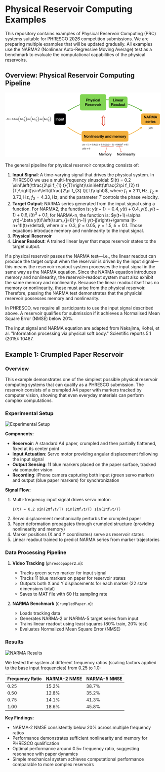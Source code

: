 # Physical Reservoir Computing Examples

This repository contains examples of Physical Reservoir Computing (PRC) systems suitable for PHRESCO 2026 competition submissions. We are preparing multiple examples that will be updated gradually. All examples use the NARMA2 (Nonlinear Auto-Regressive Moving Average) test as a benchmark to evaluate the computational capabilities of the physical reservoirs.

## Overview: Physical Reservoir Computing Pipeline

![PRC Pipeline](pipeline_diagram.png)

The general pipeline for physical reservoir computing consists of:

1. **Input Signal**: A time-varying signal that drives the physical system. In PHRESCO we use a multi-frequency sinusoidal:
$I(t) = 0.2 \sin!\left(\tfrac{2\pi f_{1} t}{T}\right)\sin!\left(\tfrac{2\pi f_{2} t}{T}\right)\sin!\left(\tfrac{2\pi f_{3} t}{T}\right)$,
where $f_{1}=2.11,\text{Hz}$, $f_{2}=3.73,\text{Hz}$, $f_{3}=4.33,\text{Hz}$, and the parameter $T$ controls the phase velocity.
2. **Target Output**: NARMA series generated from the input signal using a function. For NARMA2, the function is:
$y(t+1)=0.4,y(t)+0.4,y(t),y(t-1)+0.6,I(t)^{3}+0.1$,
for NARMA-n, the function is:
$y(t+1)=\alpha y(t)+\beta y(t)!\left(\sum_{j=0}^{n-1} y(t-j)\right)+\gamma I(t-n+1)I(t)+\delta$,
where $\alpha=0.3$, $\beta=0.05$, $\gamma=1.5$, $\delta=0.1$. Those equations introduce memory and nonlinearity to the input signal.
4. **Physical Reservoir** 
5. **Linear Readout**: A trained linear layer that maps reservoir states to the target output.

If a physical reservoir passes the NARMA test—i.e., the linear readout can produce the target output when the reservoir is driven by the input signal—this means the reservoir-readout system processes the input signal in the same way as the NARMA equation. Since the NARMA equation introduces memory and nonlinearity, the reservoir-readout system must also exhibit the same memory and nonlinearity. Because the linear readout itself has no memory or nonlinearity, these must arise from the physical reservoir. Therefore, passing the NARMA test demonstrates that the physicial reservoir possesses memory and nonlinearity.

In PHRESCO, we require all participants to use the input signal described above. A reservoir qualifies for submission if it achieves a Normalised Mean Square Error (NMSE) below 20%.

The input signal and NARMA equation are adapted from Nakajima, Kohei, et al. "Information processing via physical soft body." Scientific reports 5.1 (2015): 10487.

## Example 1: Crumpled Paper Reservoir

### Overview

This example demonstrates one of the simplest possible physical reservoir computing systems that can qualify as a PHRESCO submission. The reservoir consists of a crumpled A4 paper with markers tracked by computer vision, showing that even everyday materials can perform complex computations.

### Experimental Setup

![Experimental Setup](setup_figure.png)

**Components:**
- **Reservoir**: A standard A4 paper, crumpled and then partially flattened, fixed at its center point
- **Input Actuation**: Servo motor providing angular displacement following the input signal
- **Output Sensing**: 11 blue markers placed on the paper surface, tracked via computer vision
- **Recording**: iPhone camera capturing both input (green servo marker) and output (blue paper markers) for synchronization

**Signal Flow:**
1. Multi-frequency input signal drives servo motor:
   ```
   I(t) = 0.2 sin(2πf₁t/T) sin(2πf₂t/T) sin(2πf₃t/T)
   ```
2. Servo displacement mechanically perturbs the crumpled paper
3. Paper deformation propagates through crumpled structure (providing nonlinearity and memory)
4. Marker positions (X and Y coordinates) serve as reservoir states
5. Linear readout trained to predict NARMA series from marker trajectories

### Data Processing Pipeline

1. **Video Tracking** (`phrescopaper2.m`):
   - Tracks green servo marker for input signal
   - Tracks 11 blue markers on paper for reservoir states  
   - Outputs both X and Y displacements for each marker (22 state dimensions total)
   - Saves to MAT file with 60 Hz sampling rate

2. **NARMA Benchmark** (`CrumpledPaper.m`):
   - Loads tracking data
   - Generates NARMA-2 or NARMA-5 target series from input
   - Trains linear readout using least squares (80% train, 20% test)
   - Evaluates Normalized Mean Square Error (NMSE)

### Results

![NARMA Results](results_figure.png)

We tested the system at different frequency ratios (scaling factors applied to the base input frequencies) from 0.25 to 1.0:

| Frequency Ratio | NARMA-2 NMSE | NARMA-5 NMSE |
|-----------------|--------------|--------------|
| 0.25           | 15.2%        | 38.7%        |
| 0.50           | 12.8%        | 35.2%        |
| 0.75           | 14.1%        | 41.3%        |
| 1.00           | 18.6%        | 45.8%        |

**Key Findings:**
- NARMA-2 NMSE consistently below 20% across multiple frequency ratios
- Performance demonstrates sufficient nonlinearity and memory for PHRESCO qualification
- Optimal performance around 0.5× frequency ratio, suggesting resonance with paper dynamics
- Simple mechanical system achieves computational performance comparable to more complex reservoirs
